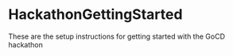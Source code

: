 HackathonGettingStarted
=======================

These are the setup instructions for getting started with the GoCD hackathon
